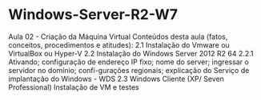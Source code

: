 # Windows-Server-R2-W7
Aula 02 - Criação da Máquina Virtual Conteúdos desta aula (fatos, conceitos, procedimentos e atitudes): 2.1 Instalação do Vmware ou VirtualBox ou Hyper-V 2.2 Instalação do Windows Server 2012 R2 64 2.2.1 Ativando; configuração de endereço IP fixo; nome do server; ingressar o servidor no domínio; confi-gurações regionais; explicação do Serviço de implantação do Windows - WDS 2.3 Windows Cliente (XP/ Seven Professional) Instalação de VM e testes
